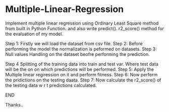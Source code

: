 # Multiple-Linear-Regression
Implement multiple linear regression using Ordinary Least Square method from built in Python Function.
and also write 
predict().
r2_score()
method for the evaluation of my model.

Step 1: Firstly we will load the dataset from csv file.
Step 2:
Before performing the model the  normalization is peformed on datasets.
Step 3:
Null values Handling on the dataset beofre performing the prediction.

Step 4 Splitting of the training data into train and test var. Where test data will be the on on which predictions will be performed.
Step 5:
 Apply the Multiple linear regiression on it and perform fitness.
Step 6:
 Now perform the pridictions on the testing daata.
Step 7:
Now calculate the r2_score()  of the testing data w r t predictions calculated.



END



Thanks..



